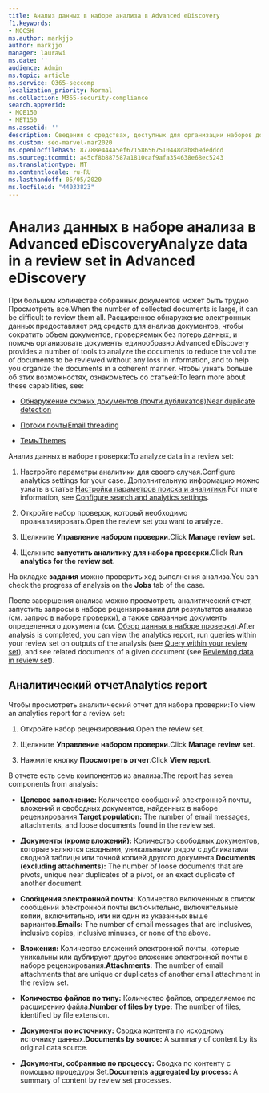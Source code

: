 ```yaml
---
title: Анализ данных в наборе анализа в Advanced eDiscovery
f1.keywords:
- NOCSH
ms.author: markjjo
author: markjjo
manager: laurawi
ms.date: ''
audience: Admin
ms.topic: article
ms.service: O365-seccomp
localization_priority: Normal
ms.collection: M365-security-compliance
search.appverid:
- MOE150
- MET150
ms.assetid: ''
description: Сведения о средствах, доступных для организации наборов документов при анализе расширенного случая обнаружения электронных данных.
ms.custom: seo-marvel-mar2020
ms.openlocfilehash: 87788e444a5ef671586567510448dab8b9deddcd
ms.sourcegitcommit: a45cf8b887587a1810caf9afa354638e68ec5243
ms.translationtype: MT
ms.contentlocale: ru-RU
ms.lasthandoff: 05/05/2020
ms.locfileid: "44033823"
---
```

# <a name="analyze-data-in-a-review-set-in-advanced-ediscovery"></a><span data-ttu-id="8bba7-103">Анализ данных в наборе анализа в Advanced eDiscovery</span><span class="sxs-lookup"><span data-stu-id="8bba7-103">Analyze data in a review set in Advanced eDiscovery</span></span>

<span data-ttu-id="8bba7-104">При большом количестве собранных документов может быть трудно Просмотреть все.</span><span class="sxs-lookup"><span data-stu-id="8bba7-104">When the number of collected documents is large, it can be difficult to review them all.</span></span> <span data-ttu-id="8bba7-105">Расширенное обнаружение электронных данных предоставляет ряд средств для анализа документов, чтобы сократить объем документов, проверяемых без потерь данных, и помочь организовать документы единообразно.</span><span class="sxs-lookup"><span data-stu-id="8bba7-105">Advanced eDiscovery provides a number of tools to analyze the documents to reduce the volume of documents to be reviewed without any loss in information, and to help you organize the documents in a coherent manner.</span></span> <span data-ttu-id="8bba7-106">Чтобы узнать больше об этих возможностях, ознакомьтесь со статьей:</span><span class="sxs-lookup"><span data-stu-id="8bba7-106">To learn more about these capabilities, see:</span></span>

- [<span data-ttu-id="8bba7-107">Обнаружение схожих документов (почти дубликатов)</span><span class="sxs-lookup"><span data-stu-id="8bba7-107">Near duplicate detection</span></span>](near-duplicates.md)

- [<span data-ttu-id="8bba7-108">Потоки почты</span><span class="sxs-lookup"><span data-stu-id="8bba7-108">Email threading</span></span>](email-threading.md)

- [<span data-ttu-id="8bba7-109">Темы</span><span class="sxs-lookup"><span data-stu-id="8bba7-109">Themes</span></span>](themes.md)

<span data-ttu-id="8bba7-110">Анализ данных в наборе проверки:</span><span class="sxs-lookup"><span data-stu-id="8bba7-110">To analyze data in a review set:</span></span>

1. <span data-ttu-id="8bba7-111">Настройте параметры аналитики для своего случая.</span><span class="sxs-lookup"><span data-stu-id="8bba7-111">Configure analytics settings for your case.</span></span> <span data-ttu-id="8bba7-112">Дополнительную информацию можно узнать в статье [Настройка параметров поиска и аналитики](configure-search-analytics-settings.md).</span><span class="sxs-lookup"><span data-stu-id="8bba7-112">For more information, see [Configure search and analytics settings](configure-search-analytics-settings.md).</span></span>

2. <span data-ttu-id="8bba7-113">Откройте набор проверок, который необходимо проанализировать.</span><span class="sxs-lookup"><span data-stu-id="8bba7-113">Open the review set you want to analyze.</span></span>

3. <span data-ttu-id="8bba7-114">Щелкните **Управление набором проверки**.</span><span class="sxs-lookup"><span data-stu-id="8bba7-114">Click **Manage review set**.</span></span>

4. <span data-ttu-id="8bba7-115">Щелкните **запустить аналитику для набора проверки**.</span><span class="sxs-lookup"><span data-stu-id="8bba7-115">Click **Run analytics for the review set**.</span></span>

<span data-ttu-id="8bba7-116">На вкладке **задания** можно проверить ход выполнения анализа.</span><span class="sxs-lookup"><span data-stu-id="8bba7-116">You can check the progress of analysis on the **Jobs** tab of the case.</span></span>

 <span data-ttu-id="8bba7-117">После завершения анализа можно просмотреть аналитический отчет, запустить запросы в наборе рецензирования для результатов анализа (см. [запрос в наборе проверки](review-set-search.md)), а также связанные документы определенного документа (см. [Обзор данных в наборе проверки](reviewing-data-in-review-set.md)).</span><span class="sxs-lookup"><span data-stu-id="8bba7-117">After analysis is completed, you can view the analytics report, run queries within your review set on outputs of the analysis (see [Query within your review set](review-set-search.md)), and see related documents of a given document (see [Reviewing data in review set](reviewing-data-in-review-set.md)).</span></span>

## <a name="analytics-report"></a><span data-ttu-id="8bba7-118">Аналитический отчет</span><span class="sxs-lookup"><span data-stu-id="8bba7-118">Analytics report</span></span>

<span data-ttu-id="8bba7-119">Чтобы просмотреть аналитический отчет для набора проверки:</span><span class="sxs-lookup"><span data-stu-id="8bba7-119">To view an analytics report for a review set:</span></span>

1. <span data-ttu-id="8bba7-120">Откройте набор рецензирования.</span><span class="sxs-lookup"><span data-stu-id="8bba7-120">Open the review set.</span></span>

2. <span data-ttu-id="8bba7-121">Щелкните **Управление набором проверки**.</span><span class="sxs-lookup"><span data-stu-id="8bba7-121">Click **Manage review set**.</span></span>

3. <span data-ttu-id="8bba7-122">Нажмите кнопку **Просмотреть отчет**.</span><span class="sxs-lookup"><span data-stu-id="8bba7-122">Click **View report**.</span></span>

<span data-ttu-id="8bba7-123">В отчете есть семь компонентов из анализа:</span><span class="sxs-lookup"><span data-stu-id="8bba7-123">The report has seven components from analysis:</span></span>

- <span data-ttu-id="8bba7-124">**Целевое заполнение:** Количество сообщений электронной почты, вложений и свободных документов, найденных в наборе рецензирования.</span><span class="sxs-lookup"><span data-stu-id="8bba7-124">**Target population:** The number of email messages, attachments, and loose documents found in the review set.</span></span>

- <span data-ttu-id="8bba7-125">**Документы (кроме вложений):** Количество свободных документов, которые являются сводными, уникальными рядом с дубликатами сводной таблицы или точной копией другого документа.</span><span class="sxs-lookup"><span data-stu-id="8bba7-125">**Documents (excluding attachments):** The number of loose documents that are pivots, unique near duplicates of a pivot, or an exact duplicate of another document.</span></span>

- <span data-ttu-id="8bba7-126">**Сообщения электронной почты:** Количество включенных в список сообщений электронной почты включительно, включительные копии, включительно, или ни один из указанных выше вариантов.</span><span class="sxs-lookup"><span data-stu-id="8bba7-126">**Emails:** The number of email messages that are inclusives, inclusive copies, inclusive minuses, or none of the above.</span></span>

- <span data-ttu-id="8bba7-127">**Вложения:** Количество вложений электронной почты, которые уникальны или дублируют другое вложение электронной почты в наборе рецензирования.</span><span class="sxs-lookup"><span data-stu-id="8bba7-127">**Attachments:** The number of email attachments that are unique or duplicates of another email attachment in the review set.</span></span>

- <span data-ttu-id="8bba7-128">**Количество файлов по типу:** Количество файлов, определяемое по расширению файла.</span><span class="sxs-lookup"><span data-stu-id="8bba7-128">**Number of files by type:** The number of files, identified by file extension.</span></span>

- <span data-ttu-id="8bba7-129">**Документы по источнику:** Сводка контента по исходному источнику данных.</span><span class="sxs-lookup"><span data-stu-id="8bba7-129">**Documents by source:** A summary of content by its original data source.</span></span>

- <span data-ttu-id="8bba7-130">**Документы, собранные по процессу:** Сводка по контенту с помощью процедуры Set.</span><span class="sxs-lookup"><span data-stu-id="8bba7-130">**Documents aggregated by process:** A summary of content by review set processes.</span></span> 

